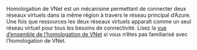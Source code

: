 Homologation de VNet est un mécanisme permettant de connecter deux réseaux virtuels dans la même région à travers le réseau principal d’Azure. Une fois que ressources les deux réseaux virtuels apparaît comme un seul réseau virtuel pour tous les besoins de connectivité. Lisez la [vue d’ensemble de l’homologation de VNet](../articles/virtual-network/virtual-network-peering-overview.md) si vous n’êtes pas familiarisé avec l’homologation de VNet.
